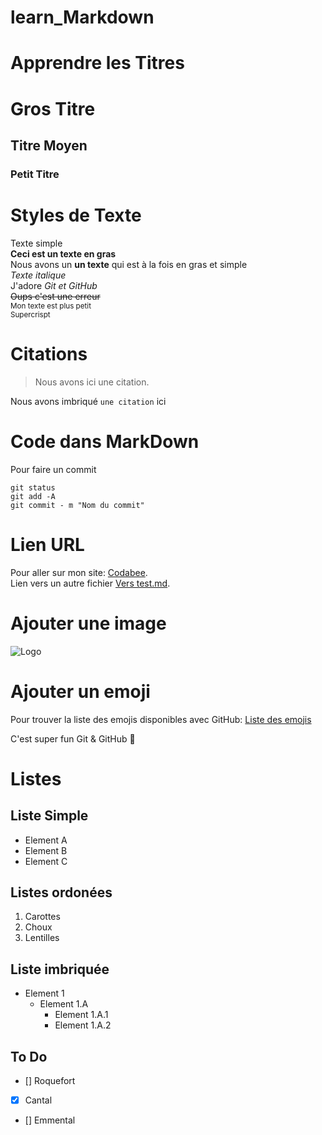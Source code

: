 # learn_Markdown

# Apprendre les Titres
# Gros Titre
## Titre Moyen
### Petit Titre

# Styles de Texte
Texte simple  
**Ceci est un texte en gras**  
Nous avons un __un texte__ qui est à la fois en gras et simple  
*Texte italique*  
J'adore *Git et GitHub*  
~~Oups c'est une erreur~~  
<sub>Mon texte est plus petit</sub>  
<sup>Supercrispt</sup>  
  
# Citations
> Nous avons ici une citation.   

Nous avons imbriqué `une citation` ici

# Code dans MarkDown

Pour faire un commit  

```
git status  
git add -A  
git commit - m "Nom du commit"  
```

# Lien URL

Pour aller sur mon site: [Codabee](https://www.codabee.com).  
Lien vers un autre fichier [Vers test.md](test.md).  

# Ajouter une image

![Logo](https://codabee.com/wp-content/uploads/2022/04/logo_white.png)    

# Ajouter un emoji

Pour trouver la liste des emojis disponibles avec GitHub: [Liste des emojis](https://github.com/ikatyang/emoji-cheat-sheet/blob/master/README.md)  

C'est super fun Git & GitHub :rofl:  

# Listes

## Liste Simple
* Element A  
* Element B  
* Element C  

## Listes ordonées
1. Carottes  
2. Choux  
3. Lentilles  

## Liste imbriquée
* Element 1
    * Element 1.A
        * Element 1.A.1
        * Element 1.A.2

## To Do
* [] Roquefort
* [x] Cantal
* [] Emmental

